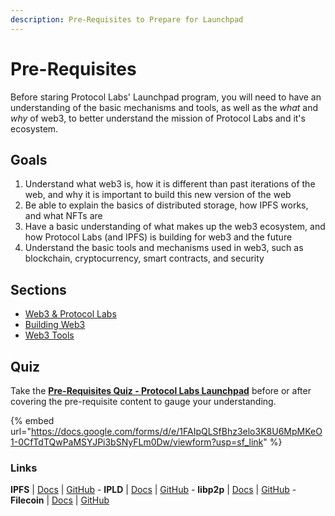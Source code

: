 ```yaml
---
description: Pre-Requisites to Prepare for Launchpad
---
```


# Pre-Requisites

Before staring Protocol Labs' Launchpad program, you will need to have an understanding of the basic mechanisms and tools, as well as the _what_ and _why_ of web3, to better understand the mission of Protocol Labs and it's ecosystem.

## Goals

1. Understand what web3 is, how it is different than past iterations of the web, and why it is important to build this new version of the web
2. Be able to explain the basics of distributed storage, how IPFS works, and what NFTs are
3. Have a basic understanding of what makes up the web3 ecosystem, and how Protocol Labs (and IPFS) is building for web3 and the future
4. Understand the basic tools and mechanisms used in web3, such as blockchain, cryptocurrency, smart contracts, and security

## Sections

* [Web3 & Protocol Labs](web3-ipfs.md)
* [Building Web3](building-web3.md)
* [Web3 Tools](web3-tools.md)

## Quiz

Take the [**Pre-Requisites Quiz - Protocol Labs Launchpad**](https://docs.google.com/forms/d/e/1FAIpQLSfBhz3elo3K8U6MpMKeO1-0CfTdTQwPaMSYJPi3bSNyFLm0Dw/viewform?usp=sf\_link) before or after covering the pre-requisite content to gauge your understanding.

{% embed url="https://docs.google.com/forms/d/e/1FAIpQLSfBhz3elo3K8U6MpMKeO1-0CfTdTQwPaMSYJPi3bSNyFLm0Dw/viewform?usp=sf_link" %}

### Links

**IPFS** | [Docs](https://docs.ipfs.io) | [GitHub](https://github.com/ipfs) - **IPLD** | [Docs](https://ipld.io/docs/) | [GitHub](https://github.com/ipld) - **libp2p** | [Docs](https://docs.libp2p.io) | [GitHub](https://github.com/libp2p) - **Filecoin** | [Docs](https://docs.filecoin.io) | [GitHub](https://github.com/filecoin-project)
